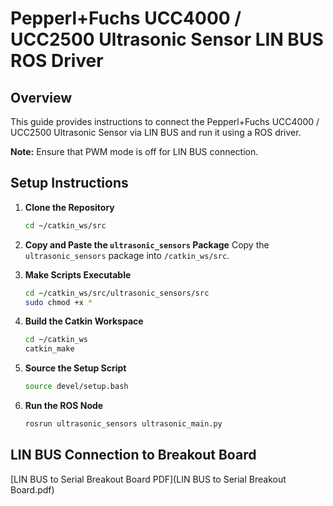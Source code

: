 # Pepperl+Fuchs UCC4000 / UCC2500 Ultrasonic Sensor LIN BUS ROS Driver

## Overview
This guide provides instructions to connect the Pepperl+Fuchs UCC4000 / UCC2500 Ultrasonic Sensor via LIN BUS and run it using a ROS driver.

**Note:** Ensure that PWM mode is off for LIN BUS connection.

## Setup Instructions

1. **Clone the Repository**
    ```bash
    cd ~/catkin_ws/src
    ```

2. **Copy and Paste the `ultrasonic_sensors` Package**
    Copy the `ultrasonic_sensors` package into `/catkin_ws/src`.

3. **Make Scripts Executable**
    ```bash
    cd ~/catkin_ws/src/ultrasonic_sensors/src
    sudo chmod +x *
    ```

4. **Build the Catkin Workspace**
    ```bash
    cd ~/catkin_ws
    catkin_make
    ```

5. **Source the Setup Script**
    ```bash
    source devel/setup.bash
    ```

6. **Run the ROS Node**
    ```bash
    rosrun ultrasonic_sensors ultrasonic_main.py
    ```

## LIN BUS Connection to Breakout Board

[LIN BUS to Serial Breakout Board PDF](LIN BUS to Serial Breakout Board.pdf)
